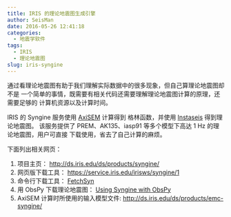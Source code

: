 ```yaml
---
title: IRIS 的理论地震图生成引擎
author: SeisMan
date: 2016-05-26 12:41:18
categories:
  - 地震学软件
tags:
  - IRIS
  - 理论地震图
slug: iris-syngine
---
```


通过看理论地震图有助于我们理解实际数据中的很多现象，但自己算理论地震图却不是
一个简单的事情，既需要有相关代码还需要理解理论地震图计算的原理，还需要足够的
计算机资源以及计算时间。

IRIS 的 Syngine 服务使用 [AxiSEM](http://seis.earth.ox.ac.uk/axisem/) 计算得到
格林函数，并使用 [Instaseis](http://www.instaseis.net/index.html) 得到理论地震图。
该服务提供了 PREM、AK135、iasp91 等多个模型下高达 1 Hz 的理论地震图，用户可直接
下载使用，省去了自己计算的麻烦。

下面列出相关网页：

1. 项目主页： <http://ds.iris.edu/ds/products/syngine/>
2. 网页版下载工具： <https://service.iris.edu/irisws/syngine/1>
3. 命令行下载工具： [FetchSyn](https://seiscode.iris.washington.edu/projects/ws-fetch-scripts/wiki/FetchSyn_usage)
4. 用 ObsPy 下载理论地震图： [Using Syngine with ObsPy](http://nbviewer.jupyter.org/gist/krischer/3e655576e4d17e6c95f2)
5. AxiSEM 计算时所使用的输入模型文件: http://ds.iris.edu/ds/products/emc-syngine/
